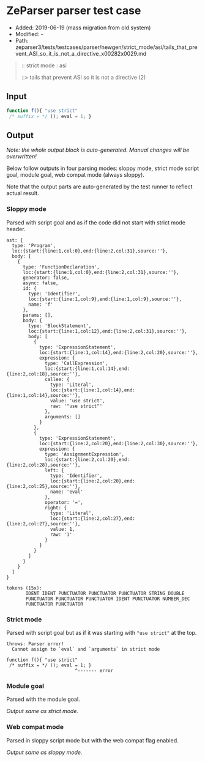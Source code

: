 # ZeParser parser test case

- Added: 2019-06-19 (mass migration from old system)
- Modified: -
- Path: zeparser3/tests/testcases/parser/newgen/strict_mode/asi/tails_that_prevent_ASI_so_it_is_not_a_directive_x00282x0029.md

> :: strict mode : asi
>
> ::> tails that prevent ASI so it is not a directive (2)

## Input

`````js
function f(){ "use strict" 
 /* suffix = */ (); eval = 1; }
`````

## Output

_Note: the whole output block is auto-generated. Manual changes will be overwritten!_

Below follow outputs in four parsing modes: sloppy mode, strict mode script goal, module goal, web compat mode (always sloppy).

Note that the output parts are auto-generated by the test runner to reflect actual result.

### Sloppy mode

Parsed with script goal and as if the code did not start with strict mode header.

`````
ast: {
  type: 'Program',
  loc:{start:{line:1,col:0},end:{line:2,col:31},source:''},
  body: [
    {
      type: 'FunctionDeclaration',
      loc:{start:{line:1,col:0},end:{line:2,col:31},source:''},
      generator: false,
      async: false,
      id: {
        type: 'Identifier',
        loc:{start:{line:1,col:9},end:{line:1,col:9},source:''},
        name: 'f'
      },
      params: [],
      body: {
        type: 'BlockStatement',
        loc:{start:{line:1,col:12},end:{line:2,col:31},source:''},
        body: [
          {
            type: 'ExpressionStatement',
            loc:{start:{line:1,col:14},end:{line:2,col:20},source:''},
            expression: {
              type: 'CallExpression',
              loc:{start:{line:1,col:14},end:{line:2,col:18},source:''},
              callee: {
                type: 'Literal',
                loc:{start:{line:1,col:14},end:{line:1,col:14},source:''},
                value: 'use strict',
                raw: '"use strict"'
              },
              arguments: []
            }
          },
          {
            type: 'ExpressionStatement',
            loc:{start:{line:2,col:20},end:{line:2,col:30},source:''},
            expression: {
              type: 'AssignmentExpression',
              loc:{start:{line:2,col:20},end:{line:2,col:28},source:''},
              left: {
                type: 'Identifier',
                loc:{start:{line:2,col:20},end:{line:2,col:25},source:''},
                name: 'eval'
              },
              operator: '=',
              right: {
                type: 'Literal',
                loc:{start:{line:2,col:27},end:{line:2,col:27},source:''},
                value: 1,
                raw: '1'
              }
            }
          }
        ]
      }
    }
  ]
}

tokens (15x):
       IDENT IDENT PUNCTUATOR PUNCTUATOR PUNCTUATOR STRING_DOUBLE
       PUNCTUATOR PUNCTUATOR PUNCTUATOR IDENT PUNCTUATOR NUMBER_DEC
       PUNCTUATOR PUNCTUATOR
`````

### Strict mode

Parsed with script goal but as if it was starting with `"use strict"` at the top.

`````
throws: Parser error!
  Cannot assign to `eval` and `arguments` in strict mode

function f(){ "use strict"
 /* suffix = */ (); eval = 1; }
                         ^------- error
`````


### Module goal

Parsed with the module goal.

_Output same as strict mode._

### Web compat mode

Parsed in sloppy script mode but with the web compat flag enabled.

_Output same as sloppy mode._
